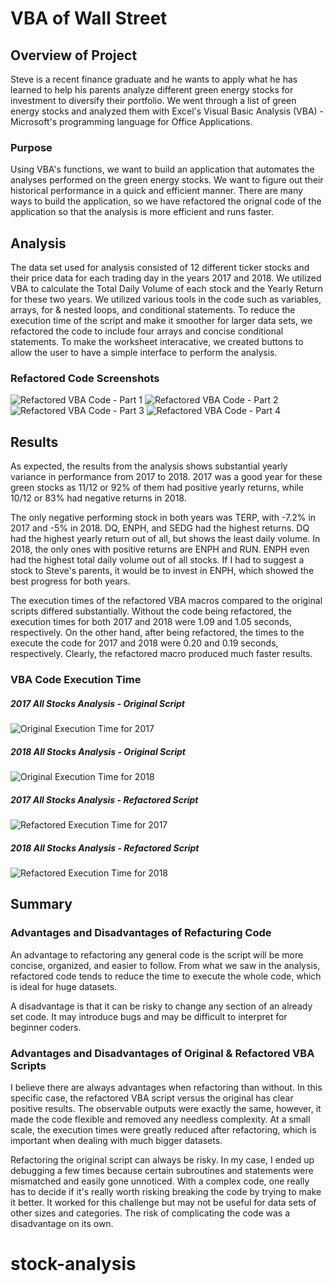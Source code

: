 # VBA of Wall Street

## Overview of Project

Steve is a recent finance graduate and he wants to apply what he has learned to help his parents analyze different green energy stocks for investment to diversify their portfolio. We went through a list of green energy stocks and analyzed them with Excel's Visual Basic Analysis (VBA) - Microsoft's programming language for Office Applications.

### Purpose

Using VBA's functions, we want to build an application that automates the analyses performed on the green energy stocks. We want to figure out their historical performance in a quick and efficient manner. There are many ways to build the application, so we have refactored the orignal code of the application so that the analysis is more efficient and runs faster. 

## Analysis 
The data set used for analysis consisted of 12 different ticker stocks and their price data for each trading day in the years 2017 and 2018. We utilized VBA to calculate the Total Daily Volume of each stock and the Yearly Return for these two years. We utilized various tools in the code such as variables, arrays, for & nested loops, and conditional statements. To reduce the execution time of the script and make it smoother for larger data sets, we refactored the code to include four arrays and concise conditional statements. To make the worksheet interacative, we created buttons to allow the user to have a simple interface to perform the analysis. 

### Refactored Code Screenshots

![Refactored VBA Code - Part 1](https://github.com/anandohrid/stock-analysis/blob/main/Resources/Refactored_Code_1.png)
![Refactored VBA Code - Part 2](https://github.com/anandohrid/stock-analysis/blob/main/Resources/Refactored_Code_2.png)
![Refactored VBA Code - Part 3](https://github.com/anandohrid/stock-analysis/blob/main/Resources/Refactored_Code_3.png)
![Refactored VBA Code - Part 4](https://github.com/anandohrid/stock-analysis/blob/main/Resources/Refactored_Code_4.png)


## Results

As expected, the results from the analysis shows substantial yearly variance in performance from 2017 to 2018. 2017 was a good year for these green stocks as 11/12 or 92% of them had positive yearly returns, while 10/12 or 83% had negative returns in 2018.

The only negative performing stock in both years was TERP, with -7.2% in 2017 and -5% in 2018. DQ, ENPH, and SEDG had the highest returns. DQ had the highest yearly return out of all, but shows the least daily volume. In 2018, the only ones with positive returns are ENPH and RUN. ENPH even had the highest total daily volume out of all stocks. If I had to suggest a stock to Steve's parents, it would be to invest in ENPH, which showed the best progress for both years.

The execution times of the refactored VBA macros compared to the original scripts differed substantially. Without the code being refactored, the execution times for both 2017 and 2018 were 1.09 and 1.05 seconds, respectively. On the other hand, after being refactored, the times to the execute the code for 2017 and 2018 were 0.20 and 0.19 seconds, respectively. Clearly, the refactored macro produced much faster results.

### VBA Code Execution Time

##### 2017 All Stocks Analysis - Original Script
![Original Execution Time for 2017](https://github.com/anandohrid/stock-analysis/blob/main/Resources/VBA_Challenge_2017_Original.png)

##### 2018 All Stocks Analysis - Original Script
![Original Execution Time for 2018](https://github.com/anandohrid/stock-analysis/blob/main/Resources/VBA_Challenge_2018_Original.png)

##### 2017 All Stocks Analysis - Refactored Script
![Refactored Execution Time for 2017](https://github.com/anandohrid/stock-analysis/blob/main/Resources/VBA_Challenge_2017.png)

##### 2018 All Stocks Analysis - Refactored Script
![Refactored Execution Time for 2018](https://github.com/anandohrid/stock-analysis/blob/main/Resources/VBA_Challenge_2018.png)

## Summary

### Advantages and Disadvantages of Refacturing Code

An advantage to refactoring any general code is the script will be more concise, organized, and easier to follow. From what we saw in the analysis, refactored code tends to reduce the time to execute the whole code, which is ideal for huge datasets.

A disadvantage is that it can be risky to change any section of an already set code. It may introduce bugs and may be difficult to interpret for beginner coders.

### Advantages and Disadvantages of Original & Refactored VBA Scripts

I believe there are always advantages when refactoring than without. In this specific case, the refactored VBA script versus the original has clear positive results. The observable outputs were exactly the same, however, it made the code flexible and removed any needless complexity. At a small scale, the execution times were greatly reduced after refactoring, which is important when dealing with much bigger datasets.

Refactoring the original script can always be risky. In my case, I ended up debugging a few times because certain subroutines and statements were mismatched and easily gone unnoticed. With a complex code, one really has to decide if it's really worth risking breaking the code by trying to make it better. It worked for this challenge but may not be useful for data sets of other sizes and categories. The risk of complicating the code was a disadvantage on its own.
# stock-analysis

